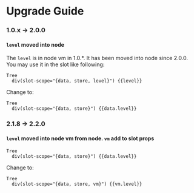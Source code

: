 # Upgrade Guide

### 1.0.x -> 2.0.0

#### `level` moved into node

The `level` is in node vm in 1.0.*. It has been moved into node since 2.0.0. You may use it in the slot like following:
```pug
Tree
  div(slot-scope="{data, store, level}") {{level}}
```
Change to:

```pug
Tree
  div(slot-scope="{data, store}") {{data.level}}
```
### 2.1.8 -> 2.2.0

#### `level` moved into node vm from node. `vm` add to slot props

```pug
Tree
  div(slot-scope="{data, store}") {{data.level}}
```
Change to:

```pug
Tree
  div(slot-scope="{data, store, vm}") {{vm.level}}
```
